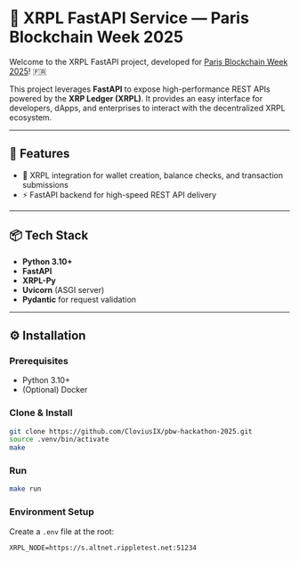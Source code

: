 # 🗼 XRPL FastAPI Service — Paris Blockchain Week 2025

Welcome to the XRPL FastAPI project, developed for [Paris Blockchain Week 2025](https://www.parisblockchainweek.com/)! 🇫🇷

This project leverages **FastAPI** to expose high-performance REST APIs powered by the **XRP Ledger (XRPL)**. It provides an easy interface for developers, dApps, and enterprises to interact with the decentralized XRPL ecosystem.

---

## 🚀 Features

- 🔗 XRPL integration for wallet creation, balance checks, and transaction submissions  
- ⚡ FastAPI backend for high-speed REST API delivery

---

## 📦 Tech Stack

- **Python 3.10+**  
- **FastAPI**  
- **XRPL-Py**  
- **Uvicorn** (ASGI server)  
- **Pydantic** for request validation  

---

## ⚙️ Installation

### Prerequisites

- Python 3.10+
- (Optional) Docker

### Clone & Install

```bash
git clone https://github.com/CloviusIX/pbw-hackathon-2025.git
source .venv/bin/activate
make
```

### Run

```bash
make run
```

### Environment Setup

Create a `.env` file at the root:

```env
XRPL_NODE=https://s.altnet.rippletest.net:51234
```